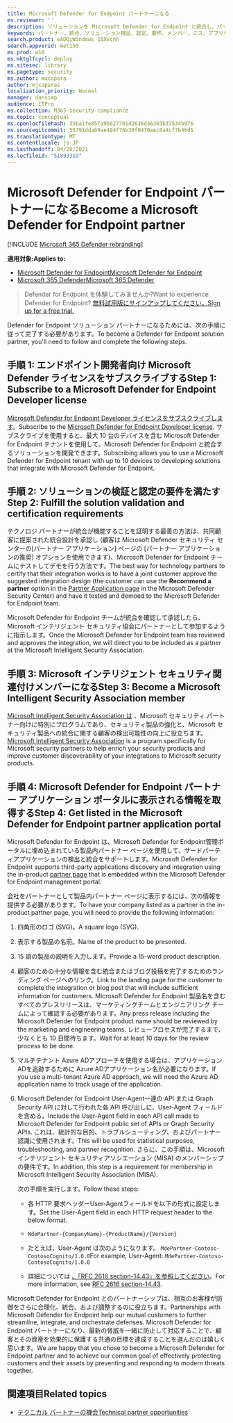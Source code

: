 ```yaml
---
title: Microsoft Defender for Endpoint パートナーになる
ms.reviewer: ''
description: ソリューションを Microsoft Defender for Endpoint と統合し、パートナーになる手順と要件について説明します。
keywords: パートナー、統合、ソリューション検証、認定、要件、メンバー、ミス、アプリケーション ポータル
search.product: eADQiWindows 10XVcnh
search.appverid: met150
ms.prod: w10
ms.mktglfcycl: deploy
ms.sitesec: library
ms.pagetype: security
ms.author: macapara
author: mjcaparas
localization_priority: Normal
manager: dansimp
audience: ITPro
ms.collection: M365-security-compliance
ms.topic: conceptual
ms.openlocfilehash: 35ba1fe85fa9b62770142636d46303b37534b976
ms.sourcegitcommit: 55791ddab9ae484f76b30f0470eec8a4cf7b46d1
ms.translationtype: MT
ms.contentlocale: ja-JP
ms.lasthandoff: 04/20/2021
ms.locfileid: "51893319"
---
```

# <a name="become-a-microsoft-defender-for-endpoint-partner"></a><span data-ttu-id="dcdee-104">Microsoft Defender for Endpoint パートナーになる</span><span class="sxs-lookup"><span data-stu-id="dcdee-104">Become a Microsoft Defender for Endpoint partner</span></span>

[!INCLUDE [Microsoft 365 Defender rebranding](../../includes/microsoft-defender.md)]

<span data-ttu-id="dcdee-105">**適用対象:**</span><span class="sxs-lookup"><span data-stu-id="dcdee-105">**Applies to:**</span></span>
- [<span data-ttu-id="dcdee-106">Microsoft Defender for Endpoint</span><span class="sxs-lookup"><span data-stu-id="dcdee-106">Microsoft Defender for Endpoint</span></span>](https://go.microsoft.com/fwlink/?linkid=2154037)
- [<span data-ttu-id="dcdee-107">Microsoft 365 Defender</span><span class="sxs-lookup"><span data-stu-id="dcdee-107">Microsoft 365 Defender</span></span>](https://go.microsoft.com/fwlink/?linkid=2118804)

> <span data-ttu-id="dcdee-108">Defender for Endpoint を体験してみませんか?</span><span class="sxs-lookup"><span data-stu-id="dcdee-108">Want to experience Defender for Endpoint?</span></span> [<span data-ttu-id="dcdee-109">無料試用版にサインアップしてください。</span><span class="sxs-lookup"><span data-stu-id="dcdee-109">Sign up for a free trial.</span></span>](https://www.microsoft.com/microsoft-365/windows/microsoft-defender-atp?ocid=docs-wdatp-exposedapis-abovefoldlink)

<span data-ttu-id="dcdee-110">Defender for Endpoint ソリューション パートナーになるためには、次の手順に従って完了する必要があります。</span><span class="sxs-lookup"><span data-stu-id="dcdee-110">To become a Defender for Endpoint solution partner, you'll need to follow and complete the following steps.</span></span>

## <a name="step-1-subscribe-to-a-microsoft-defender-for-endpoint-developer-license"></a><span data-ttu-id="dcdee-111">手順 1: エンドポイント開発者向け Microsoft Defender ライセンスをサブスクライブする</span><span class="sxs-lookup"><span data-stu-id="dcdee-111">Step 1: Subscribe to a Microsoft Defender for Endpoint Developer license</span></span>
<span data-ttu-id="dcdee-112">[Microsoft Defender for Endpoint Developer ライセンスをサブスクライブします](https://winatpregistration-prd.trafficmanager.net/Developer/UserAgreement?Length=9)。</span><span class="sxs-lookup"><span data-stu-id="dcdee-112">Subscribe to the [Microsoft Defender for Endpoint Developer license](https://winatpregistration-prd.trafficmanager.net/Developer/UserAgreement?Length=9).</span></span> <span data-ttu-id="dcdee-113">サブスクライブを使用すると、最大 10 台のデバイスを含む Microsoft Defender for Endpoint テナントを使用して、Microsoft Defender for Endpoint と統合するソリューションを開発できます。</span><span class="sxs-lookup"><span data-stu-id="dcdee-113">Subscribing allows you to use a Microsoft Defender for Endpoint tenant with up to 10 devices to developing solutions that integrate with Microsoft Defender for Endpoint.</span></span> 

## <a name="step-2-fulfill-the-solution-validation-and-certification-requirements"></a><span data-ttu-id="dcdee-114">手順 2: ソリューションの検証と認定の要件を満たす</span><span class="sxs-lookup"><span data-stu-id="dcdee-114">Step 2: Fulfill the solution validation and certification requirements</span></span>
<span data-ttu-id="dcdee-115">テクノロジ パートナーが統合が機能することを証明する最善の方法は、共同顧客に提案された統合設計を承認し (顧客は Microsoft  Defender セキュリティ センターの[](https://securitycenter.microsoft.com/interoperability/partners)[パートナー アプリケーション] ページの [パートナー アプリケーションの推奨] オプションを使用できます)、Microsoft Defender for Endpoint チームにテストしてデモを行う方法です。</span><span class="sxs-lookup"><span data-stu-id="dcdee-115">The best way for technology partners to certify that their integration works is to have a joint customer approve the suggested integration design (the customer can use the **Recommend a partner** option in the [Partner Application page](https://securitycenter.microsoft.com/interoperability/partners) in the Microsoft Defender Security Center) and have it tested and demoed to the Microsoft Defender for Endpoint team.</span></span>

<span data-ttu-id="dcdee-116">Microsoft Defender for Endpoint チームが統合を確認して承認したら、Microsoft インテリジェント セキュリティ協会にパートナーとして参加するように指示します。</span><span class="sxs-lookup"><span data-stu-id="dcdee-116">Once the Microsoft Defender for Endpoint team has reviewed and approves the integration, we will direct you to be included as a partner at the Microsoft Intelligent Security Association.</span></span>

## <a name="step-3-become-a--microsoft-intelligent-security-association-member"></a><span data-ttu-id="dcdee-117">手順 3: Microsoft インテリジェント セキュリティ関連付けメンバーになる</span><span class="sxs-lookup"><span data-stu-id="dcdee-117">Step 3: Become a  Microsoft Intelligent Security Association member</span></span>
<span data-ttu-id="dcdee-118">[Microsoft Intelligent Security Association は](https://www.microsoft.com/security/partnerships/intelligent-security-association) 、Microsoft セキュリティ パートナー向けに特別にプログラムであり、セキュリティ製品の強化と、Microsoft セキュリティ製品への統合に関する顧客の検出可能性の向上に役立ちます。</span><span class="sxs-lookup"><span data-stu-id="dcdee-118">[Microsoft Intelligent Security Association](https://www.microsoft.com/security/partnerships/intelligent-security-association) is a program specifically for Microsoft security partners to help enrich your security products and improve customer discoverability of your integrations to Microsoft security products.</span></span>

## <a name="step-4-get-listed-in-the-microsoft-defender-for-endpoint-partner-application-portal"></a><span data-ttu-id="dcdee-119">手順 4: Microsoft Defender for Endpoint パートナー アプリケーション ポータルに表示される情報を取得する</span><span class="sxs-lookup"><span data-stu-id="dcdee-119">Step 4: Get listed in the Microsoft Defender for Endpoint partner application portal</span></span>
<span data-ttu-id="dcdee-120">Microsoft Defender for Endpoint は、Microsoft Defender for Endpoint[](partner-applications.md)管理ポータルに埋め込まれている製品内パートナー ページを使用して、サードパーティアプリケーションの検出と統合をサポートします。</span><span class="sxs-lookup"><span data-stu-id="dcdee-120">Microsoft Defender for Endpoint supports third-party applications discovery and integration using the in-product [partner page](partner-applications.md) that is embedded within the Microsoft Defender for Endpoint management portal.</span></span> 

<span data-ttu-id="dcdee-121">会社をパートナーとして製品内パートナー ページに表示するには、次の情報を提供する必要があります。</span><span class="sxs-lookup"><span data-stu-id="dcdee-121">To have your company listed as a partner in the in-product partner page, you will need to provide the following information:</span></span>

1. <span data-ttu-id="dcdee-122">四角形のロゴ (SVG)。</span><span class="sxs-lookup"><span data-stu-id="dcdee-122">A square logo (SVG).</span></span>
2. <span data-ttu-id="dcdee-123">表示する製品の名前。</span><span class="sxs-lookup"><span data-stu-id="dcdee-123">Name of the product to be presented.</span></span>
3. <span data-ttu-id="dcdee-124">15 語の製品の説明を入力します。</span><span class="sxs-lookup"><span data-stu-id="dcdee-124">Provide a 15-word product description.</span></span>
4. <span data-ttu-id="dcdee-125">顧客のための十分な情報を含む統合またはブログ投稿を完了するためのランディング ページへのリンク。</span><span class="sxs-lookup"><span data-stu-id="dcdee-125">Link to the landing page for the customer to complete the integration or blog post that will include sufficient information for customers.</span></span> <span data-ttu-id="dcdee-126">Microsoft Defender for Endpoint 製品名を含むすべてのプレスリリースは、マーケティングチームとエンジニアリング チームによって確認する必要があります。</span><span class="sxs-lookup"><span data-stu-id="dcdee-126">Any press release including the Microsoft Defender for Endpoint product name should be reviewed by the marketing and engineering teams.</span></span> <span data-ttu-id="dcdee-127">レビュープロセスが完了するまで、少なくとも 10 日間待ちます。</span><span class="sxs-lookup"><span data-stu-id="dcdee-127">Wait for at least 10 days for the review process to be done.</span></span>
5.  <span data-ttu-id="dcdee-128">マルチテナント Azure ADアプローチを使用する場合は、アプリケーションADを追跡するために Azure ADアプリケーション名が必要になります。</span><span class="sxs-lookup"><span data-stu-id="dcdee-128">If you use a multi-tenant Azure AD approach, we will need the Azure AD application name to track usage of the application.</span></span>
6. <span data-ttu-id="dcdee-129">Microsoft Defender for Endpoint User-Agent一連の API または Graph Security API に対して行われた各 API 呼び出しに、User-Agent フィールドを含める。</span><span class="sxs-lookup"><span data-stu-id="dcdee-129">Include the User-Agent field in each API call made to Microsoft Defender for Endpoint public set of APIs or Graph Security APIs.</span></span> <span data-ttu-id="dcdee-130">これは、統計的な目的、トラブルシューティング、およびパートナー認識に使用されます。</span><span class="sxs-lookup"><span data-stu-id="dcdee-130">This will be used for statistical purposes, troubleshooting, and partner recognition.</span></span> <span data-ttu-id="dcdee-131">さらに、この手順は、Microsoft インテリジェント セキュリティアソシエーション (MISA) のメンバーシップの要件です。</span><span class="sxs-lookup"><span data-stu-id="dcdee-131">In addition, this step is a requirement for membership in Microsoft Intelligent Security Association (MISA).</span></span>

    <span data-ttu-id="dcdee-132">次の手順を実行します。</span><span class="sxs-lookup"><span data-stu-id="dcdee-132">Follow these steps:</span></span>
    
    - <span data-ttu-id="dcdee-133">各 HTTP 要求ヘッダーUser-Agentフィールドを以下の形式に設定します。</span><span class="sxs-lookup"><span data-stu-id="dcdee-133">Set the User-Agent field in each HTTP request header to the below format.</span></span>

    - `MdePartner-{CompanyName}-{ProductName}/{Version}`
    
    - <span data-ttu-id="dcdee-134">たとえば、User-Agent は次のようになります。 `MdePartner-Contoso-ContosoCognito/1.0.0`</span><span class="sxs-lookup"><span data-stu-id="dcdee-134">For example, User-Agent: `MdePartner-Contoso-ContosoCognito/1.0.0`</span></span>
    
    - <span data-ttu-id="dcdee-135">詳細については [、「RFC 2616 section-14.43」を参照してください](https://tools.ietf.org/html/rfc2616#section-14.43)。</span><span class="sxs-lookup"><span data-stu-id="dcdee-135">For more information, see [RFC 2616 section-14.43](https://tools.ietf.org/html/rfc2616#section-14.43).</span></span>

<span data-ttu-id="dcdee-136">Microsoft Defender for Endpoint とのパートナーシップは、相互のお客様が防御をさらに合理化、統合、および調整するのに役立ちます。</span><span class="sxs-lookup"><span data-stu-id="dcdee-136">Partnerships with Microsoft Defender for Endpoint help our mutual customers to further streamline, integrate, and orchestrate defenses.</span></span> <span data-ttu-id="dcdee-137">Microsoft Defender for Endpoint パートナーになり、最新の脅威を一緒に防止して対応することで、顧客とその資産を効果的に保護する共通の目標を達成することを選んだのは嬉しく思います。</span><span class="sxs-lookup"><span data-stu-id="dcdee-137">We are happy that you chose to become a Microsoft Defender for Endpoint partner and to achieve our common goal of effectively protecting customers and their assets by preventing and responding to modern threats together.</span></span>

## <a name="related-topics"></a><span data-ttu-id="dcdee-138">関連項目</span><span class="sxs-lookup"><span data-stu-id="dcdee-138">Related topics</span></span>
- [<span data-ttu-id="dcdee-139">テクニカル パートナーの機会</span><span class="sxs-lookup"><span data-stu-id="dcdee-139">Technical partner opportunities</span></span>](partner-integration.md)
